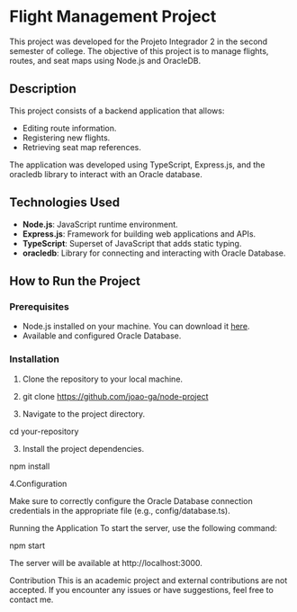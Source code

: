 # Flight Management Project

This project was developed for the Projeto Integrador 2 in the second semester of college. The objective of this project is to manage flights, routes, and seat maps using Node.js and OracleDB.

## Description

This project consists of a backend application that allows:
- Editing route information.
- Registering new flights.
- Retrieving seat map references.

The application was developed using TypeScript, Express.js, and the oracledb library to interact with an Oracle database.

## Technologies Used

- **Node.js**: JavaScript runtime environment.
- **Express.js**: Framework for building web applications and APIs.
- **TypeScript**: Superset of JavaScript that adds static typing.
- **oracledb**: Library for connecting and interacting with Oracle Database.

## How to Run the Project

### Prerequisites

- Node.js installed on your machine. You can download it [here](https://nodejs.org/).
- Available and configured Oracle Database.

### Installation

1. Clone the repository to your local machine.
2. 
   git clone https://github.com/joao-ga/node-project
   
3. Navigate to the project directory.

cd your-repository

3. Install the project dependencies.

npm install

4.Configuration

Make sure to correctly configure the Oracle Database connection credentials in the appropriate file (e.g., config/database.ts).

Running the Application
To start the server, use the following command:

npm start

The server will be available at http://localhost:3000.

Contribution
This is an academic project and external contributions are not accepted. If you encounter any issues or have suggestions, feel free to contact me.



